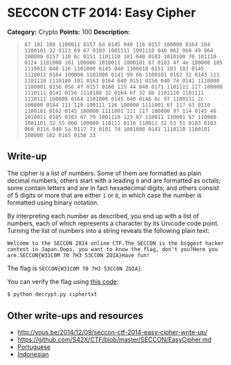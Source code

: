 # SECCON CTF 2014: Easy Cipher

**Category:** Crypto
**Points:** 100
**Description:**

> ```
> 87 101 108 1100011 0157 6d 0145 040 116 0157 100000 0164 104 1100101 32 0123 69 67 0103 1001111 1001110 040 062 060 49 064 100000 0157 110 6c 0151 1101110 101 040 0103 1010100 70 101110 0124 1101000 101 100000 1010011 1000101 67 0103 4f 4e 100000 105 1110011 040 116 1101000 0145 040 1100010 0151 103 103 0145 1110011 0164 100000 1101000 0141 99 6b 1100101 0162 32 0143 111 1101110 1110100 101 0163 0164 040 0151 0156 040 74 0141 1110000 1100001 0156 056 4f 0157 0160 115 44 040 0171 1101111 117 100000 1110111 0141 0156 1110100 32 0164 6f 32 6b 1101110 1101111 1110111 100000 0164 1101000 0145 040 0146 6c 97 1100111 2c 100000 0144 111 110 100111 116 100000 1111001 6f 117 63 0110 1100101 0162 0145 100000 1111001 111 117 100000 97 114 0145 46 1010011 0105 0103 67 79 1001110 123 87 110011 110001 67 110000 1001101 32 55 060 100000 110111 0110 110011 32 53 51 0103 0103 060 0116 040 5a 0117 73 0101 7d 1001000 0141 1110110 1100101 100000 102 0165 0156 33
> ```

## Write-up

The cipher is a list of numbers. Some of them are formatted as plain decimal numbers; others start with a leading `0` and are formatted as octals; some contain letters and are in fact hexadecimal digits; and others consist of 5 digits or more that are either `1` or `0`, in which case the number is formatted using binary notation.

By interpreting each number as described, you end up with a list of numbers, each of which represents a character by its Unicode code point. Turning the list of numbers into a string reveals the following plain text:

```
Welcome to the SECCON 2014 online CTF.The SECCON is the biggest hacker contest in Japan.Oops, you want to know the flag, don't you?Here you are.SECCON{W31C0M 70 7H3 53CC0N ZOIA}Have fun!
```

The flag is `SECCON{W31C0M 70 7H3 53CC0N ZOIA}`.

You can verify the flag using [this code](decrypt.py):

```bash
$ python decrypt.py ciphertxt
```

## Other write-ups and resources

* <http://yous.be/2014/12/09/seccon-ctf-2014-easy-cipher-write-up/>
* <https://github.com/S42X/CTF/blob/master/SECCON/EasyCipher.md>
* [Portuguese](https://ctf-br.org/wiki/seccon/seccon2014/c100-easy-cipher/)
* [Indonesian](http://www.hasnydes.us/2014/12/easy-cipher-100pts-crypto-seccon-ctf-2014/)
